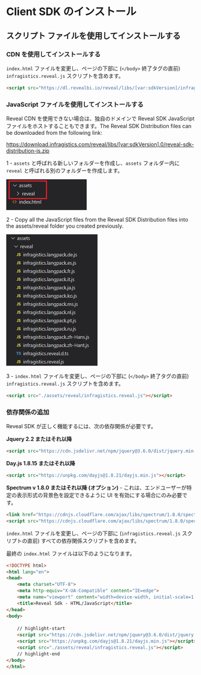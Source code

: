 # Client SDK のインストール

## スクリプト ファイルを使用してインストールする

### CDN を使用してインストールする
`index.html` ファイルを変更し、ページの下部に (`</body>` 終了タグの直前) `infragistics.reveal.js` スクリプトを含めます。

```html
<script src="https://dl.revealbi.io/reveal/libs/[var:sdkVersion]/infragistics.reveal.js"></script>
```

### JavaScript ファイルを使用してインストールする
Reveal CDN を使用できない場合は、独自のドメインで Reveal SDK JavaScript ファイルをホストすることもできます。The Reveal SDK Distribution files can be downloaded from the following link:

https://download.infragistics.com/reveal/libs/[var:sdkVersion].0/reveal-sdk-distribution-js.zip

1 - `assets` と呼ばれる新しいフォルダーを作成し、`assets` フォルダー内に `reveal` と呼ばれる別のフォルダーを作成します。

![](images/javascript-create-reveal-folder.jpg)

2 - Copy all the JavaScript files from the Reveal SDK Distribution files into the assets/reveal folder you created previously.

![](images/javascript-copy-reveal-files.jpg)

3 - `index.html` ファイルを変更し、ページの下部に (`</body>` 終了タグの直前) `infragistics.reveal.js` スクリプトを含めます。

```html
<script src="./assets/reveal/infragistics.reveal.js"></script>
```

### 依存関係の追加
Reveal SDK が正しく機能するには、次の依存関係が必要です。

**Jquery 2.2 またはそれ以降**

```html
<script src="https://cdn.jsdelivr.net/npm/jquery@3.6.0/dist/jquery.min.js"></script>
```

**Day.js 1.8.15 またはそれ以降**

```html
<script src="https://unpkg.com/dayjs@1.8.21/dayjs.min.js"></script>
```

**Spectrum v 1.8.0 またはそれ以降 (オプション)** - これは、エンドユーザーが特定の表示形式の背景色を設定できるように UI を有効にする場合にのみ必要です。

``` html
<link href="https://cdnjs.cloudflare.com/ajax/libs/spectrum/1.8.0/spectrum.min.css" rel="stylesheet" type="text/css" >
<script src="https://cdnjs.cloudflare.com/ajax/libs/spectrum/1.8.0/spectrum.min.js"></script>
```

`index.html` ファイルを変更し、ページの下部に (`infragistics.reveal.js` スクリプトの直前) すべての依存関係スクリプトを含めます。

最終の `index.html` ファイルは以下のようになります。

```html title="index.html"
<!DOCTYPE html>
<html lang="en">
<head>
    <meta charset="UTF-8">
    <meta http-equiv="X-UA-Compatible" content="IE=edge">
    <meta name="viewport" content="width=device-width, initial-scale=1.0">
    <title>Reveal Sdk - HTML/JavaScript</title> 
</head>
<body>

    // highlight-start
    <script src="https://cdn.jsdelivr.net/npm/jquery@3.6.0/dist/jquery.min.js"></script>
    <script src="https://unpkg.com/dayjs@1.8.21/dayjs.min.js"></script>    
    <script src="./assets/reveal/infragistics.reveal.js"></script>   
    // highlight-end
</body>
</html>
```